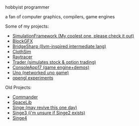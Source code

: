 hobbyist programmer

a fan of computer graphics, compilers, game engines

Some of my projects:
- [SimulationFramework (My coolest one, please check it out)](https://github.com/Redninja106/simulationframework)
- [BlockGFX](https://github.com/Redninja106/BlockGFX)
- [BridgeSharp (llvm-inspired intermediate lang)](https://github.com/Redninja106/BridgeSharp)
- [ClothSim](https://github.com/Redninja106/ClothSim)
- [Raytracer](https://github.com/Redninja106/Raytracer)
- [Trader (simulates stock & option trading)](https://github.com/Redninja106/trader)
- [ConsoleApp17 (game engine+demos)](https://github.com/Redninja106/ConsoleApp17)
- [Uno (networked uno game)](https://github.com/michaelcanudas/Uno)
- [opengl experiments](https://github.com/Redninja106/openglexperiments)

Old Projects:
- [Commander](https://github.com/Redninja106/Commander)
- [SpaceLib](https://github.com/Redninja106/SpaceLib)
- [Singe (may revive this one day)](https://github.com/Redninja106/SingeEngine)
- [Singe3 (i'm unsure if Singe2 exists)](https://github.com/Redninja106/Singe3)
- [Singe4](https://github.com/Redninja106/Singe4)
